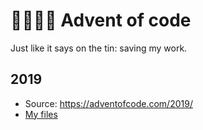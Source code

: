 # 🎄👩🏽‍💻 Advent of code

Just like it says on the tin: saving my work. 

## 2019

* Source: https://adventofcode.com/2019/
* [My files](2019/)
